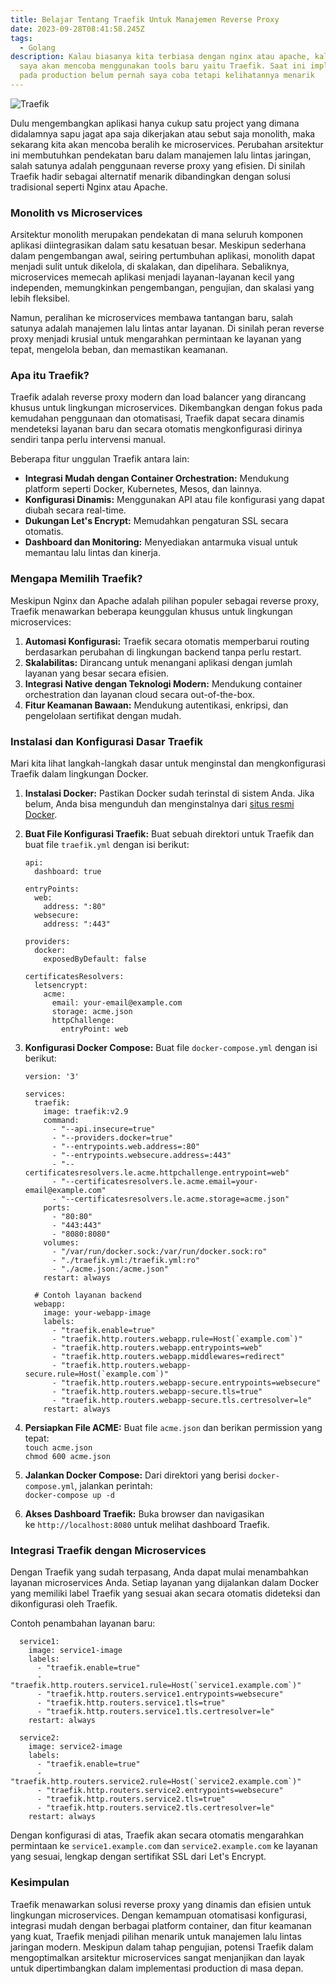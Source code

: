 ```yaml
---
title: Belajar Tentang Traefik Untuk Manajemen Reverse Proxy
date: 2023-09-28T08:41:58.245Z
tags:
  - Golang
description: Kalau biasanya kita terbiasa dengan nginx atau apache, kali ini
  saya akan mencoba menggunakan tools baru yaitu Traefik. Saat ini implementasi
  pada production belum pernah saya coba tetapi kelihatannya menarik
---
```

![Traefik](/img/traefik-architecture.webp "Traefik Concepts")

Dulu mengembangkan aplikasi hanya cukup satu project yang dimana didalamnya sapu jagat apa saja dikerjakan atau sebut saja monolith, maka sekarang kita akan mencoba beralih ke microservices. Perubahan arsitektur ini membutuhkan pendekatan baru dalam manajemen lalu lintas jaringan, salah satunya adalah penggunaan reverse proxy yang efisien. Di sinilah Traefik hadir sebagai alternatif menarik dibandingkan dengan solusi tradisional seperti Nginx atau Apache.

### Monolith vs Microservices

Arsitektur monolith merupakan pendekatan di mana seluruh komponen aplikasi diintegrasikan dalam satu kesatuan besar. Meskipun sederhana dalam pengembangan awal, seiring pertumbuhan aplikasi, monolith dapat menjadi sulit untuk dikelola, di skalakan, dan dipelihara. Sebaliknya, microservices memecah aplikasi menjadi layanan-layanan kecil yang independen, memungkinkan pengembangan, pengujian, dan skalasi yang lebih fleksibel.

Namun, peralihan ke microservices membawa tantangan baru, salah satunya adalah manajemen lalu lintas antar layanan. Di sinilah peran reverse proxy menjadi krusial untuk mengarahkan permintaan ke layanan yang tepat, mengelola beban, dan memastikan keamanan.

### Apa itu Traefik?

Traefik adalah reverse proxy modern dan load balancer yang dirancang khusus untuk lingkungan microservices. Dikembangkan dengan fokus pada kemudahan penggunaan dan otomatisasi, Traefik dapat secara dinamis mendeteksi layanan baru dan secara otomatis mengkonfigurasi dirinya sendiri tanpa perlu intervensi manual.

Beberapa fitur unggulan Traefik antara lain:

* **Integrasi Mudah dengan Container Orchestration:** Mendukung platform seperti Docker, Kubernetes, Mesos, dan lainnya.
* **Konfigurasi Dinamis:** Menggunakan API atau file konfigurasi yang dapat diubah secara real-time.
* **Dukungan Let's Encrypt:** Memudahkan pengaturan SSL secara otomatis.
* **Dashboard dan Monitoring:** Menyediakan antarmuka visual untuk memantau lalu lintas dan kinerja.

### Mengapa Memilih Traefik?

Meskipun Nginx dan Apache adalah pilihan populer sebagai reverse proxy, Traefik menawarkan beberapa keunggulan khusus untuk lingkungan microservices:

1. **Automasi Konfigurasi:** Traefik secara otomatis memperbarui routing berdasarkan perubahan di lingkungan backend tanpa perlu restart.
2. **Skalabilitas:** Dirancang untuk menangani aplikasi dengan jumlah layanan yang besar secara efisien.
3. **Integrasi Native dengan Teknologi Modern:** Mendukung container orchestration dan layanan cloud secara out-of-the-box.
4. **Fitur Keamanan Bawaan:** Mendukung autentikasi, enkripsi, dan pengelolaan sertifikat dengan mudah.

### Instalasi dan Konfigurasi Dasar Traefik

Mari kita lihat langkah-langkah dasar untuk menginstal dan mengkonfigurasi Traefik dalam lingkungan Docker.

1. **Instalasi Docker:** Pastikan Docker sudah terinstal di sistem Anda. Jika belum, Anda bisa mengunduh dan menginstalnya dari [situs resmi Docker](https://www.docker.com/get-started).
2. **Buat File Konfigurasi Traefik:** Buat sebuah direktori untuk Traefik dan buat file `traefik.yml` dengan isi berikut:

   ```
   api:
     dashboard: true

   entryPoints:
     web:
       address: ":80"
     websecure:
       address: ":443"

   providers:
     docker:
       exposedByDefault: false

   certificatesResolvers:
     letsencrypt:
       acme:
         email: your-email@example.com
         storage: acme.json
         httpChallenge:
           entryPoint: web
   ```
3. **Konfigurasi Docker Compose:** Buat file `docker-compose.yml` dengan isi berikut:

   ```
   version: '3'

   services:
     traefik:
       image: traefik:v2.9
       command:
         - "--api.insecure=true"
         - "--providers.docker=true"
         - "--entrypoints.web.address=:80"
         - "--entrypoints.websecure.address=:443"
         - "--certificatesresolvers.le.acme.httpchallenge.entrypoint=web"
         - "--certificatesresolvers.le.acme.email=your-email@example.com"
         - "--certificatesresolvers.le.acme.storage=acme.json"
       ports:
         - "80:80"
         - "443:443"
         - "8080:8080"
       volumes:
         - "/var/run/docker.sock:/var/run/docker.sock:ro"
         - "./traefik.yml:/traefik.yml:ro"
         - "./acme.json:/acme.json"
       restart: always

     # Contoh layanan backend
     webapp:
       image: your-webapp-image
       labels:
         - "traefik.enable=true"
         - "traefik.http.routers.webapp.rule=Host(`example.com`)"
         - "traefik.http.routers.webapp.entrypoints=web"
         - "traefik.http.routers.webapp.middlewares=redirect"
         - "traefik.http.routers.webapp-secure.rule=Host(`example.com`)"
         - "traefik.http.routers.webapp-secure.entrypoints=websecure"
         - "traefik.http.routers.webapp-secure.tls=true"
         - "traefik.http.routers.webapp-secure.tls.certresolver=le"
       restart: always
   ```
4. **Persiapkan File ACME:** Buat file `acme.json` dan berikan permission yang tepat:\
   `touch acme.json`\
   `chmod 600 acme.json`
5. **Jalankan Docker Compose:** Dari direktori yang berisi `docker-compose.yml`, jalankan perintah:\
   `docker-compose up -d`
6. **Akses Dashboard Traefik:** Buka browser dan navigasikan ke `http://localhost:8080` untuk melihat dashboard Traefik.

### Integrasi Traefik dengan Microservices

Dengan Traefik yang sudah terpasang, Anda dapat mulai menambahkan layanan microservices Anda. Setiap layanan yang dijalankan dalam Docker yang memiliki label Traefik yang sesuai akan secara otomatis dideteksi dan dikonfigurasi oleh Traefik.

Contoh penambahan layanan baru:

```
  service1:
    image: service1-image
    labels:
      - "traefik.enable=true"
      - "traefik.http.routers.service1.rule=Host(`service1.example.com`)"
      - "traefik.http.routers.service1.entrypoints=websecure"
      - "traefik.http.routers.service1.tls=true"
      - "traefik.http.routers.service1.tls.certresolver=le"
    restart: always

  service2:
    image: service2-image
    labels:
      - "traefik.enable=true"
      - "traefik.http.routers.service2.rule=Host(`service2.example.com`)"
      - "traefik.http.routers.service2.entrypoints=websecure"
      - "traefik.http.routers.service2.tls=true"
      - "traefik.http.routers.service2.tls.certresolver=le"
    restart: always
```

Dengan konfigurasi di atas, Traefik akan secara otomatis mengarahkan permintaan ke `service1.example.com` dan `service2.example.com` ke layanan yang sesuai, lengkap dengan sertifikat SSL dari Let's Encrypt.

### Kesimpulan

Traefik menawarkan solusi reverse proxy yang dinamis dan efisien untuk lingkungan microservices. Dengan kemampuan otomatisasi konfigurasi, integrasi mudah dengan berbagai platform container, dan fitur keamanan yang kuat, Traefik menjadi pilihan menarik untuk manajemen lalu lintas jaringan modern. Meskipun dalam tahap pengujian, potensi Traefik dalam mengoptimalkan arsitektur microservices sangat menjanjikan dan layak untuk dipertimbangkan dalam implementasi production di masa depan.